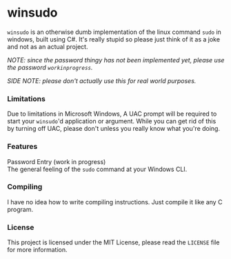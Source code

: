 # winsudo
`winsudo` is an otherwise dumb implementation of the linux command `sudo` in windows, built using C#. It's really stupid so please just think of it as a joke and not as an actual project.

*NOTE: since the password thingy has not been implemented yet, please use the password `workinprogress`.*

*SIDE NOTE: please don't actually use this for real world purposes.*

### Limitations
Due to limitations in Microsoft Windows, A UAC prompt will be required to start your `winsudo`'d application or argument. While you can get rid of this by turning off UAC, please don't unless you really know what you're doing.

### Features
Password Entry (work in progress)  
The general feeling of the `sudo` command at your Windows CLI.

### Compiling
I have no idea how to write compiling instructions. Just compile it like any C program.

### License
This project is licensed under the MIT License, please read the `LICENSE` file for more information.
